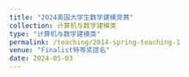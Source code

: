 ```yaml
---
title: "2024美国大学生数学建模竞赛"
collection: 计算机与数学建模类
type: "计算机与数学建模类"
permalink: /teaching/2014-spring-teaching-1
venue: "Finalist特等奖提名"
date: 2024-05-03
---
```

